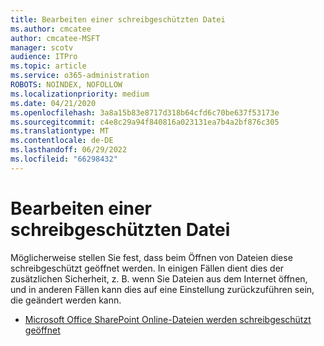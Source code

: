 ```yaml
---
title: Bearbeiten einer schreibgeschützten Datei
ms.author: cmcatee
author: cmcatee-MSFT
manager: scotv
audience: ITPro
ms.topic: article
ms.service: o365-administration
ROBOTS: NOINDEX, NOFOLLOW
ms.localizationpriority: medium
ms.date: 04/21/2020
ms.openlocfilehash: 3a8a15b83e8717d318b64cfd6c70be637f53173e
ms.sourcegitcommit: c4e8c29a94f840816a023131ea7b4a2bf876c305
ms.translationtype: MT
ms.contentlocale: de-DE
ms.lasthandoff: 06/29/2022
ms.locfileid: "66298432"
---
```

# <a name="edit-a-read-only-file"></a>Bearbeiten einer schreibgeschützten Datei

Möglicherweise stellen Sie fest, dass beim Öffnen von Dateien diese schreibgeschützt geöffnet werden. In einigen Fällen dient dies der zusätzlichen Sicherheit, z. B. wenn Sie Dateien aus dem Internet öffnen, und in anderen Fällen kann dies auf eine Einstellung zurückzuführen sein, die geändert werden kann.

- [Microsoft Office SharePoint Online-Dateien werden schreibgeschützt geöffnet](https://docs.microsoft.com/sharepoint/troubleshoot/lists-and-libraries/files-open-as-read-only-and-cannot-check-in-or-out)

